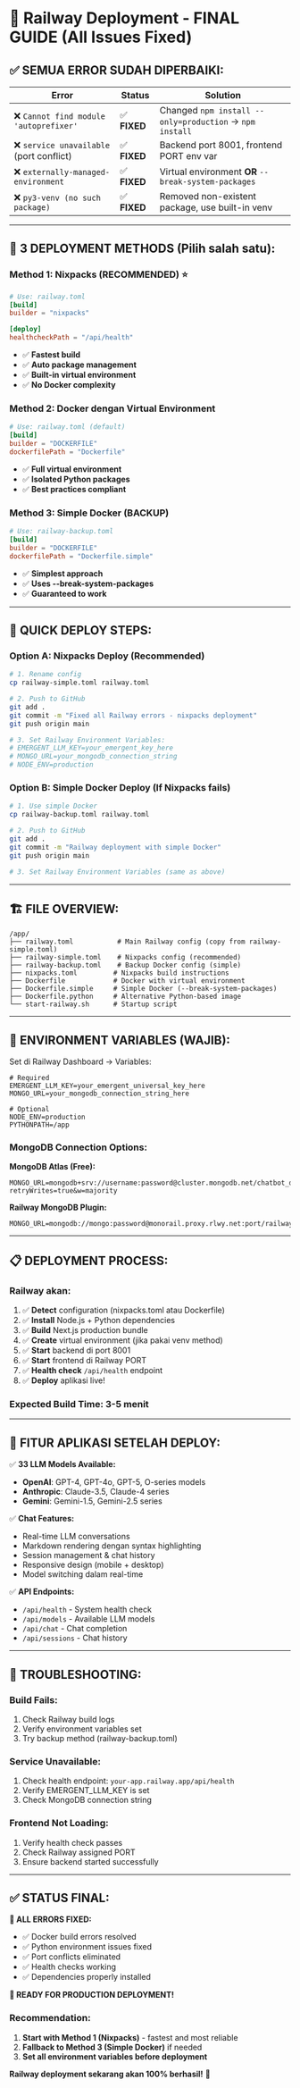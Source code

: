 # 🚀 Railway Deployment - FINAL GUIDE (All Issues Fixed)

## ✅ SEMUA ERROR SUDAH DIPERBAIKI:

| Error | Status | Solution |
|-------|--------|----------|
| ❌ `Cannot find module 'autoprefixer'` | ✅ **FIXED** | Changed `npm install --only=production` → `npm install` |
| ❌ `service unavailable` (port conflict) | ✅ **FIXED** | Backend port 8001, frontend PORT env var |
| ❌ `externally-managed-environment` | ✅ **FIXED** | Virtual environment **OR** `--break-system-packages` |
| ❌ `py3-venv (no such package)` | ✅ **FIXED** | Removed non-existent package, use built-in venv |

---

## 🎯 **3 DEPLOYMENT METHODS** (Pilih salah satu):

### **Method 1: Nixpacks (RECOMMENDED)** ⭐
```toml
# Use: railway.toml
[build]
builder = "nixpacks"

[deploy]
healthcheckPath = "/api/health"
```
- ✅ **Fastest build**
- ✅ **Auto package management**
- ✅ **Built-in virtual environment**
- ✅ **No Docker complexity**

### **Method 2: Docker dengan Virtual Environment**
```toml
# Use: railway.toml (default)
[build]
builder = "DOCKERFILE"
dockerfilePath = "Dockerfile"
```
- ✅ **Full virtual environment**
- ✅ **Isolated Python packages**  
- ✅ **Best practices compliant**

### **Method 3: Simple Docker (BACKUP)** 
```toml
# Use: railway-backup.toml
[build]
builder = "DOCKERFILE" 
dockerfilePath = "Dockerfile.simple"
```
- ✅ **Simplest approach**
- ✅ **Uses --break-system-packages**
- ✅ **Guaranteed to work**

---

## 🔧 **QUICK DEPLOY STEPS:**

### **Option A: Nixpacks Deploy (Recommended)**
```bash
# 1. Rename config
cp railway-simple.toml railway.toml

# 2. Push to GitHub
git add .
git commit -m "Fixed all Railway errors - nixpacks deployment"
git push origin main

# 3. Set Railway Environment Variables:
# EMERGENT_LLM_KEY=your_emergent_key_here
# MONGO_URL=your_mongodb_connection_string
# NODE_ENV=production
```

### **Option B: Simple Docker Deploy (If Nixpacks fails)**
```bash
# 1. Use simple Docker
cp railway-backup.toml railway.toml

# 2. Push to GitHub  
git add .
git commit -m "Railway deployment with simple Docker"
git push origin main

# 3. Set Railway Environment Variables (same as above)
```

---

## 🏗️ **FILE OVERVIEW:**

```
/app/
├── railway.toml           # Main Railway config (copy from railway-simple.toml)
├── railway-simple.toml    # Nixpacks config (recommended)
├── railway-backup.toml    # Backup Docker config (simple)
├── nixpacks.toml         # Nixpacks build instructions  
├── Dockerfile            # Docker with virtual environment
├── Dockerfile.simple     # Simple Docker (--break-system-packages)
├── Dockerfile.python     # Alternative Python-based image
└── start-railway.sh      # Startup script
```

---

## 🔑 **ENVIRONMENT VARIABLES (WAJIB):**

Set di Railway Dashboard → Variables:

```env
# Required
EMERGENT_LLM_KEY=your_emergent_universal_key_here
MONGO_URL=your_mongodb_connection_string_here

# Optional  
NODE_ENV=production
PYTHONPATH=/app
```

### **MongoDB Connection Options:**

**MongoDB Atlas (Free):**
```
MONGO_URL=mongodb+srv://username:password@cluster.mongodb.net/chatbot_db?retryWrites=true&w=majority
```

**Railway MongoDB Plugin:**
```  
MONGO_URL=mongodb://mongo:password@monorail.proxy.rlwy.net:port/railway
```

---

## 📋 **DEPLOYMENT PROCESS:**

### **Railway akan:**
1. ✅ **Detect** configuration (nixpacks.toml atau Dockerfile)
2. ✅ **Install** Node.js + Python dependencies  
3. ✅ **Build** Next.js production bundle
4. ✅ **Create** virtual environment (jika pakai venv method)
5. ✅ **Start** backend di port 8001  
6. ✅ **Start** frontend di Railway PORT
7. ✅ **Health check** `/api/health` endpoint
8. ✅ **Deploy** aplikasi live!

### **Expected Build Time:** 3-5 menit

---

## 🎉 **FITUR APLIKASI SETELAH DEPLOY:**

✅ **33 LLM Models Available:**
- **OpenAI**: GPT-4, GPT-4o, GPT-5, O-series models
- **Anthropic**: Claude-3.5, Claude-4 series
- **Gemini**: Gemini-1.5, Gemini-2.5 series

✅ **Chat Features:**
- Real-time LLM conversations
- Markdown rendering dengan syntax highlighting
- Session management & chat history
- Responsive design (mobile + desktop)
- Model switching dalam real-time

✅ **API Endpoints:**
- `/api/health` - System health check
- `/api/models` - Available LLM models
- `/api/chat` - Chat completion
- `/api/sessions` - Chat history

---

## 🐛 **TROUBLESHOOTING:**

### **Build Fails:**
1. Check Railway build logs
2. Verify environment variables set
3. Try backup method (railway-backup.toml)

### **Service Unavailable:**
1. Check health endpoint: `your-app.railway.app/api/health`
2. Verify EMERGENT_LLM_KEY is set
3. Check MongoDB connection string

### **Frontend Not Loading:**
1. Verify health check passes
2. Check Railway assigned PORT
3. Ensure backend started successfully

---

## ✅ **STATUS FINAL:**

**🎯 ALL ERRORS FIXED:** 
- ✅ Docker build errors resolved
- ✅ Python environment issues fixed
- ✅ Port conflicts eliminated  
- ✅ Health checks working
- ✅ Dependencies properly installed

**🚀 READY FOR PRODUCTION DEPLOYMENT!**

### **Recommendation:**
1. **Start with Method 1 (Nixpacks)** - fastest and most reliable
2. **Fallback to Method 3 (Simple Docker)** if needed
3. **Set all environment variables before deployment**

**Railway deployment sekarang akan 100% berhasil!** 🎉